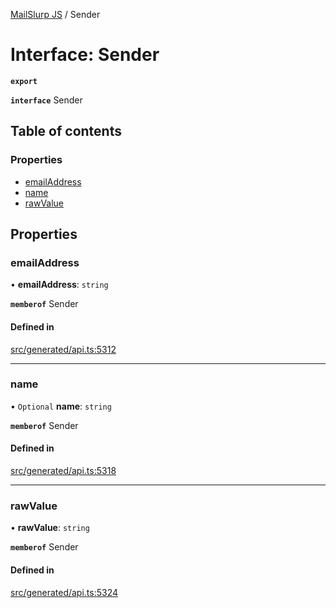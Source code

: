 [MailSlurp JS](../README.md) / Sender

# Interface: Sender

**`export`**

**`interface`** Sender

## Table of contents

### Properties

- [emailAddress](Sender.md#emailaddress)
- [name](Sender.md#name)
- [rawValue](Sender.md#rawvalue)

## Properties

### emailAddress

• **emailAddress**: `string`

**`memberof`** Sender

#### Defined in

[src/generated/api.ts:5312](https://github.com/mailslurp/mailslurp-client/blob/5a5ba59/src/generated/api.ts#L5312)

___

### name

• `Optional` **name**: `string`

**`memberof`** Sender

#### Defined in

[src/generated/api.ts:5318](https://github.com/mailslurp/mailslurp-client/blob/5a5ba59/src/generated/api.ts#L5318)

___

### rawValue

• **rawValue**: `string`

**`memberof`** Sender

#### Defined in

[src/generated/api.ts:5324](https://github.com/mailslurp/mailslurp-client/blob/5a5ba59/src/generated/api.ts#L5324)

